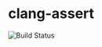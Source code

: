 # clang-assert

![Build Status](https://travis-ci.org/cyber-dojo-languages/clang-assert.svg?branch=master)

